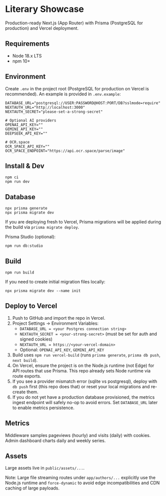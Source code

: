 # Literary Showcase

Production-ready Next.js (App Router) with Prisma (PostgreSQL for production) and Vercel deployment.

## Requirements
- Node 18.x LTS
- npm 10+

## Environment
Create `.env` in the project root (PostgreSQL for production on Vercel is recommended). An example is provided in `.env.example`:

```
DATABASE_URL="postgresql://USER:PASSWORD@HOST:PORT/DB?sslmode=require"
NEXTAUTH_URL="http://localhost:3000"
NEXTAUTH_SECRET="please-set-a-strong-secret"

# Optional AI providers
OPENAI_API_KEY=""
GEMINI_API_KEY=""
DEEPSEEK_API_KEY=""

# OCR.space
OCR_SPACE_API_KEY=""
OCR_SPACE_ENDPOINT="https://api.ocr.space/parse/image"
```

## Install & Dev
```
npm ci
npm run dev
```

## Database
```
npx prisma generate
npx prisma migrate dev
```

If you are deploying fresh to Vercel, Prisma migrations will be applied during the build via `prisma migrate deploy`.

Prisma Studio (optional):
```
npm run db:studio
```

## Build
```
npm run build
```
If you need to create initial migration files locally:
```
npx prisma migrate dev --name init
```

## Deploy to Vercel
1. Push to GitHub and import the repo in Vercel.
2. Project Settings → Environment Variables:
   - `DATABASE_URL = <your Postgres connection string>`
    - `NEXTAUTH_SECRET = <your-strong-secret>` (must be set for auth and signed cookies)
   - `NEXTAUTH_URL = https://<your-vercel-domain>`
   - Optional: `OPENAI_API_KEY`, `GEMINI_API_KEY`
3. Build uses `npm run vercel-build` (runs `prisma generate`, `prisma db push`, `next build`).
4. On Vercel, ensure the project is on the Node.js runtime (not Edge) for API routes that use Prisma. This repo already sets Node runtime via route exports.
5. If you see a provider mismatch error (sqlite vs postgresql), deploy with `db push` first (this repo does that) or reset your local migrations and re-create them.
6. If you do not yet have a production database provisioned, the metrics ingest endpoint will safely no-op to avoid errors. Set `DATABASE_URL` later to enable metrics persistence.

## Metrics
Middleware samples pageviews (hourly) and visits (daily) with cookies. Admin dashboard charts daily and weekly series.

## Assets
Large assets live in `public/assets/...`.

Note: Large file streaming routes under `app/authors/...` explicitly use the Node.js runtime and `force-dynamic` to avoid edge incompatibilities and CDN caching of large payloads.
